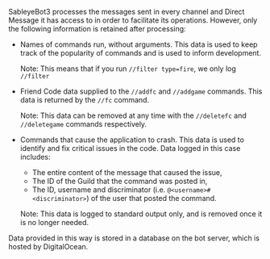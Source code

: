 SableyeBot3 processes the messages sent in every channel and Direct Message it has access to in order to facilitate its operations.  However, only the following information is retained after processing:

- Names of commands run, without arguments.  This data is used to keep track of the popularity of commands and is used to inform development.

    Note: This means that if you run `//filter type=fire`, we only log `//filter`

- Friend Code data supplied to the `//addfc` and `//addgame` commands. This data is returned by the `//fc` command.

    Note: This data can be removed at any time with the `//deletefc` and `//deletegame` commands respectively.

- Commands that cause the application to crash.  This data is used to identify and fix critical issues in the code.  Data logged in this case includes:

    - The entire content of the message that caused the issue,
    - The ID of the Guild that the command was posted in,
    - The ID, username and discriminator (i.e. `@<username>#<discriminator>`) of the user that posted the command.

    Note: This data is logged to standard output only, and is removed once it is no longer needed.

Data provided in this way is stored in a database on the bot server, which is hosted by DigitalOcean.

